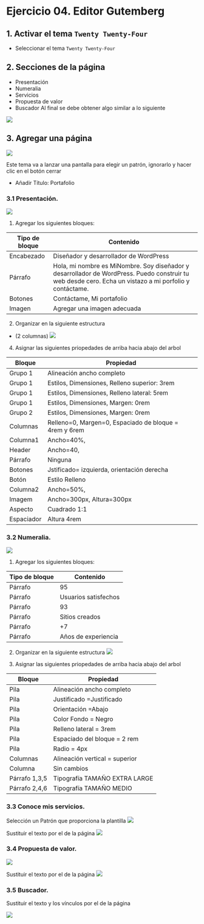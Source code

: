 # Ejercicio 04. Editor Gutemberg

## 1. Activar el tema `Twenty Twenty-Four`
- Seleccionar el tema `Twenty Twenty-Four`

## 2. Secciones de la página
- Presentación
- Numeralia
- Servicios
- Propuesta de valor
- Buscador
Al final se debe obtener algo similar a lo siguiente

![](https://i.imgur.com/Rb5qbYK.png)

## 3. Agregar una página 

![](https://i.imgur.com/5rFPLLV.png)

Este tema va a lanzar  una pantalla para elegir un patrón, ignorarlo y hacer clic en el botón cerrar
- Añadir Título: Portafolio

### 3.1 Presentación.

![](https://i.imgur.com/F5cdhtD.png)

1.  Agregar los siguientes bloques:

| Tipo de bloque | Contenido |
|--|--|
| Encabezado | Diseñador y desarrollador de WordPress |
| Párrafo | Hola, mi nombre es MiNombre. Soy diseñador y desarrollador de WordPress. Puedo construir tu web desde cero. Echa un vistazo a mi porfolio y contáctame.|
| Botones | Contáctame, Mi portafolio |
| Imagen | Agregar una imagen adecuada |

2. Organizar en la siguiente estructura
- (2 columnas)
![](https://i.imgur.com/1wDmzUe.png)

4. Asignar las siguientes priopedades de arriba hacia abajo del arbol

| Bloque | Propiedad |
|--|--|
| Grupo 1 | Alineación ancho completo |
| Grupo 1 | Estilos, Dimensiones, Relleno superior: 3rem |
| Grupo 1| Estilos, Dimensiones, Relleno lateral: 5rem |
| Grupo 1| Estilos, Dimensiones, Margen: 0rem |
| Grupo 2| Estilos, Dimensiones, Margen: 0rem |
| Columnas | Relleno=0, Margen=0, Espaciado de bloque = 4rem y 6rem |
| Columna1 | Ancho=40%,  |
| Header | Ancho=40,  |
| Párrafo | Ninguna  |
| Botones | Jstificado= izquierda, orientación derecha |
| Botón | Estilo Relleno |
| Columna2 | Ancho=50%,  |
| Imagem | Ancho=300px, Altura=300px|
| Aspecto|Cuadrado 1:1
| Espaciador | Altura 4rem |

### 3.2 Numeralia.
![](https://i.imgur.com/nNYnGew.png)

1.  Agregar los siguientes bloques:

| Tipo de bloque | Contenido |
|--|--|
| Párrafo| 95 |
| Párrafo| Usuarios satisfechos|
| Párrafo| 93|
| Párrafo| Sitios creados|
| Párrafo| +7 |
| Párrafo| Años de experiencia|

2. Organizar en la siguiente estructura
![](https://i.imgur.com/gsod9nk.png)

3. Asignar las siguientes priopedades de arriba hacia abajo del arbol

| Bloque | Propiedad |
|--|--|
| Pila | Alineación ancho completo |
| Pila  |Justificado =Justificado |
| Pila  | Orientación =Abajo |
| Pila | Color Fondo = Negro |
| Pila | Relleno lateral = 3rem |
| Pila | Espaciado del bloque = 2 rem |
| Pila | Radio = 4px |
| Columnas | Alineación vertical = superior|
| Columna | Sin cambios |
| Párrafo 1,3,5 | Tipografía TAMAÑO EXTRA LARGE |
| Párrafo 2,4,6 | Tipografía TAMAÑO MEDIO |


### 3.3 Conoce mis servicios.

Selección un Patrón que proporciona la plantilla
![](https://i.imgur.com/YYsLOoT.png)

Sustituir el texto por el de la página
![](https://i.imgur.com/iynqA0J.png)

### 3.4 Propuesta de valor.

![](https://i.imgur.com/n7Qunhi.png)

Sustituir el texto por el de la página
![](https://i.imgur.com/Ci7CPfQ.png)

### 3.5 Buscador.
Sustituir el texto y los vínculos por el de la página

![](https://i.imgur.com/KMC6OqO.png)


<!--stackedit_data:
eyJoaXN0b3J5IjpbMTQ0ODU0ODg3NiwtMjEwMzA4NTM4MSwtMT
c2NjY3MjkxMywtMzM0NTUwODk3LDExODMwOTE0NDYsLTY1ODEw
OTEyOCwtNjY4NTI1MDMzLDczMTc2MjU0NCw2OTgwMzQ2MjIsLT
QwMjE5ODQyNywxNTkxMTcwMjc4LC0yMDg4NzgzNzcxLDE5NDYx
NjgyMzMsNTAxMDYyOTRdfQ==
-->